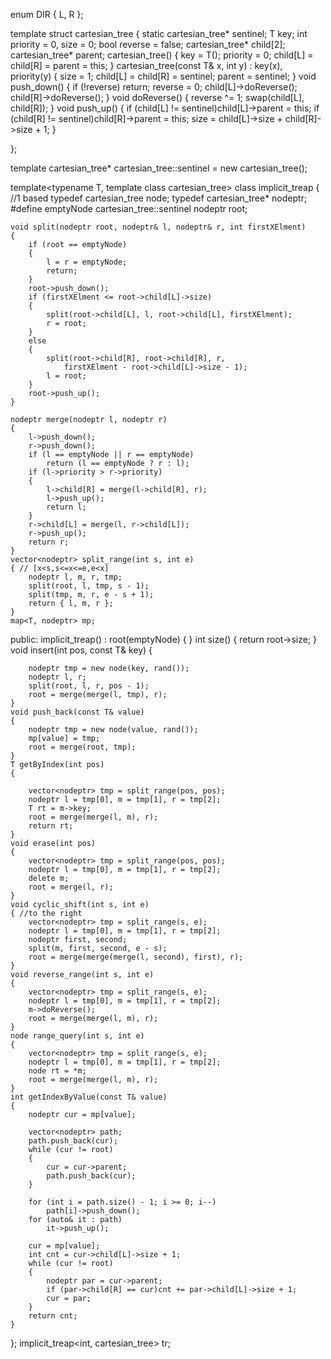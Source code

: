enum DIR
{
	L, R
};
 
template<typename T>
struct cartesian_tree
{
	static cartesian_tree<T>* sentinel;
	T key;
	int priority = 0, size = 0;
	bool reverse = false;
	cartesian_tree* child[2];
	cartesian_tree* parent;
	cartesian_tree()
	{
		key = T();
		priority = 0;
		child[L] = child[R] = parent = this;
	}
	cartesian_tree(const T& x, int y) :
		key(x), priority(y)
	{
		size = 1;
		child[L] = child[R] = sentinel;
		parent = sentinel;
	}
	void push_down()
	{
		if (!reverse)
			return;
		reverse = 0;
		child[L]->doReverse();
		child[R]->doReverse();
	}
	void doReverse()
	{
		reverse ^= 1;
		swap(child[L], child[R]);
	}
	void push_up()
	{
		if (child[L] != sentinel)child[L]->parent = this;
		if (child[R] != sentinel)child[R]->parent = this;
		size = child[L]->size + child[R]->size + 1;
	}
 
};
 
template<typename T>
cartesian_tree<T>* cartesian_tree<T>::sentinel = new cartesian_tree<T>();
 
template<typename T, template<typename> class cartesian_tree>
class implicit_treap
{ //1 based
	typedef cartesian_tree<T> node;
	typedef cartesian_tree<T>* nodeptr;
#define emptyNode cartesian_tree<T>::sentinel
	nodeptr root;
 
	void split(nodeptr root, nodeptr& l, nodeptr& r, int firstXElment)
	{
		if (root == emptyNode)
		{
			l = r = emptyNode;
			return;
		}
		root->push_down();
		if (firstXElment <= root->child[L]->size)
		{
			split(root->child[L], l, root->child[L], firstXElment);
			r = root;
		}
		else
		{
			split(root->child[R], root->child[R], r,
				firstXElment - root->child[L]->size - 1);
			l = root;
		}
		root->push_up();
	}
 
	nodeptr merge(nodeptr l, nodeptr r)
	{
		l->push_down();
		r->push_down();
		if (l == emptyNode || r == emptyNode)
			return (l == emptyNode ? r : l);
		if (l->priority > r->priority)
		{
			l->child[R] = merge(l->child[R], r);
			l->push_up();
			return l;
		}
		r->child[L] = merge(l, r->child[L]);
		r->push_up();
		return r;
	}
	vector<nodeptr> split_range(int s, int e)
	{ // [x<s,s<=x<=e,e<x]
		nodeptr l, m, r, tmp;
		split(root, l, tmp, s - 1);
		split(tmp, m, r, e - s + 1);
		return { l, m, r };
	}
	map<T, nodeptr> mp;
 public:
	implicit_treap() :
		root(emptyNode)
	{
	}
	int size()
	{
		return root->size;
	}
	void insert(int pos, const T& key)
	{
 
		nodeptr tmp = new node(key, rand());
		nodeptr l, r;
		split(root, l, r, pos - 1);
		root = merge(merge(l, tmp), r);
	}
	void push_back(const T& value)
	{
		nodeptr tmp = new node(value, rand());
		mp[value] = tmp;
		root = merge(root, tmp);
	}
	T getByIndex(int pos)
	{
 
		vector<nodeptr> tmp = split_range(pos, pos);
		nodeptr l = tmp[0], m = tmp[1], r = tmp[2];
		T rt = m->key;
		root = merge(merge(l, m), r);
		return rt;
	}
	void erase(int pos)
	{
		vector<nodeptr> tmp = split_range(pos, pos);
		nodeptr l = tmp[0], m = tmp[1], r = tmp[2];
		delete m;
		root = merge(l, r);
	}
	void cyclic_shift(int s, int e)
	{ //to the right
		vector<nodeptr> tmp = split_range(s, e);
		nodeptr l = tmp[0], m = tmp[1], r = tmp[2];
		nodeptr first, second;
		split(m, first, second, e - s);
		root = merge(merge(merge(l, second), first), r);
	}
	void reverse_range(int s, int e)
	{
		vector<nodeptr> tmp = split_range(s, e);
		nodeptr l = tmp[0], m = tmp[1], r = tmp[2];
		m->doReverse();
		root = merge(merge(l, m), r);
	}
	node range_query(int s, int e)
	{
		vector<nodeptr> tmp = split_range(s, e);
		nodeptr l = tmp[0], m = tmp[1], r = tmp[2];
		node rt = *m;
		root = merge(merge(l, m), r);
	}
	int getIndexByValue(const T& value)
	{
		nodeptr cur = mp[value];
 
		vector<nodeptr> path;
		path.push_back(cur);
		while (cur != root)
		{
			cur = cur->parent;
			path.push_back(cur);
		}
 
		for (int i = path.size() - 1; i >= 0; i--)
			path[i]->push_down();
		for (auto& it : path)
			it->push_up();
 
		cur = mp[value];
		int cnt = cur->child[L]->size + 1;
		while (cur != root)
		{
			nodeptr par = cur->parent;
			if (par->child[R] == cur)cnt += par->child[L]->size + 1;
			cur = par;
		}
		return cnt;
	}
};
implicit_treap<int, cartesian_tree> tr;